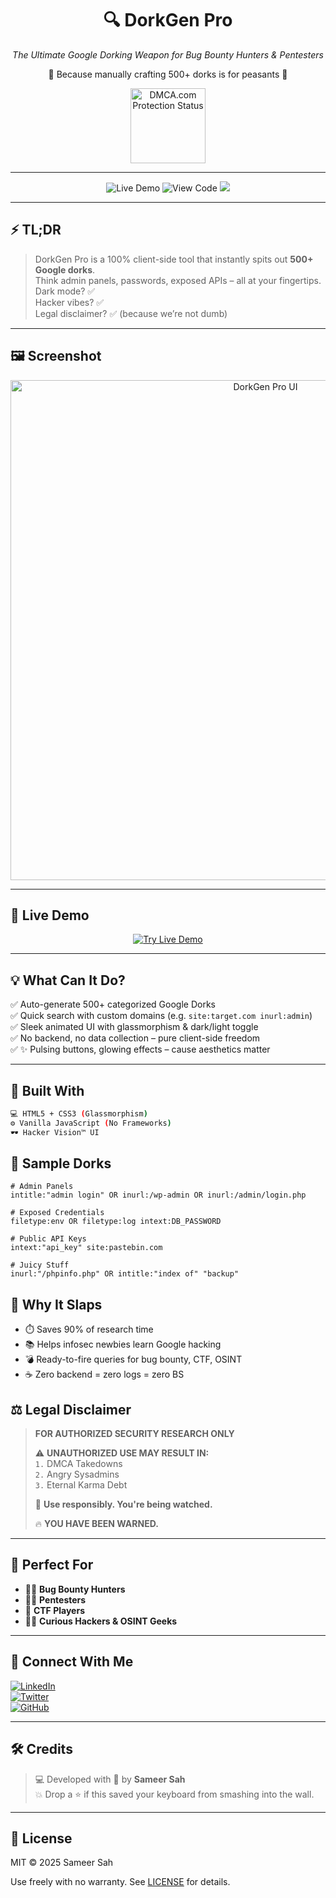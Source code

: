 

<h1 align="center">🔍 DorkGen Pro</h1>
   
<p align="center"><i>The Ultimate Google Dorking Weapon for Bug Bounty Hunters & Pentesters</i></p>
<p align="center">🚫 Because manually crafting 500+ dorks is for peasants 🚫</p>

<p align="center"> <a href="https://www.dmca.com/r/g7x19d3" target="_blank"> <img src="https://images.dmca.com/Badges/dmca_protected_16_120.png" alt="DMCA.com Protection Status" width="120"> </a> </p>

---

<p align="center">
  <img src="https://img.shields.io/badge/TRY_LIVE-DEMO-00ff88?style=for-the-badge&logo=googlechrome" alt="Live Demo">
  <img src="https://img.shields.io/badge/VIEW_CODE-GitHub-black?style=for-the-badge&logo=github" alt="View Code">
  <img src="https://img.shields.io/badge/CLIENT_SIDE-100%25--ONLY-informational?style=for-the-badge">
</p>

---

## ⚡ TL;DR

> DorkGen Pro is a 100% client-side tool that instantly spits out **500+ Google dorks**.  
> Think admin panels, passwords, exposed APIs – all at your fingertips.  
> Dark mode? ✅  
> Hacker vibes? ✅  
> Legal disclaimer? ✅ (because we’re not dumb)

---

## 🖼️ Screenshot

<p align="center">
  <img src="https://i.imgur.com/wd9MmG0.png" alt="DorkGen Pro UI" width="800"/>
</p>

---

## 🚀 Live Demo

<p align="center">
  <a href="https://dorkgenpro.vercel.app/" target="_blank">
    <img src="https://img.shields.io/badge/TRY_LIVE-DEMO-00ff88?style=for-the-badge&logo=googlechrome" alt="Try Live Demo">
  </a>
</p>

---
## 💡 What Can It Do?

✅ Auto-generate 500+ categorized Google Dorks  
✅ Quick search with custom domains (e.g. `site:target.com inurl:admin`)  
✅ Sleek animated UI with glassmorphism & dark/light toggle  
✅ No backend, no data collection – pure client-side freedom  
✅ ✨ Pulsing buttons, glowing effects – cause aesthetics matter

---

## 🧠 Built With

```bash
💻 HTML5 + CSS3 (Glassmorphism)
⚙️ Vanilla JavaScript (No Frameworks)
🕶️ Hacker Vision™ UI
```

## 🧨 Sample Dorks
```
# Admin Panels
intitle:"admin login" OR inurl:/wp-admin OR inurl:/admin/login.php

# Exposed Credentials
filetype:env OR filetype:log intext:DB_PASSWORD

# Public API Keys
intext:"api_key" site:pastebin.com

# Juicy Stuff
inurl:"/phpinfo.php" OR intitle:"index of" "backup"
```

## 🚀 Why It Slaps
- ⏱️ Saves 90% of research time
- 📚 Helps infosec newbies learn Google hacking
- 💣 Ready-to-fire queries for bug bounty, CTF, OSINT
- ☕ Zero backend = zero logs = zero BS

## ⚖️ Legal Disclaimer

> **FOR AUTHORIZED SECURITY RESEARCH ONLY**  
>  
> ⚠️ **UNAUTHORIZED USE MAY RESULT IN:**  
> `1.` DMCA Takedowns  
> `2.` Angry Sysadmins  
> `3.` Eternal Karma Debt  
>  
> 🧠 **Use responsibly. You're being watched.**  
>  
> 🔥 **YOU HAVE BEEN WARNED.**

---

## 🎯 Perfect For

- 🧑‍💻 **Bug Bounty Hunters**
- 👨‍🚀 **Pentesters**
- 🧠 **CTF Players**
- 🧙‍♂️ **Curious Hackers & OSINT Geeks**

---

## 🔗 Connect With Me

[![LinkedIn](https://img.shields.io/badge/Connect-LinkedIn-blue?style=flat-square&logo=linkedin)](https://linkedin.com/in/isameersah)  
[![Twitter](https://img.shields.io/badge/Follow-Twitter-black?style=flat-square&logo=twitter)](https://twitter.com/i_sam33r)  
[![GitHub](https://img.shields.io/badge/Code-GitHub-lightgray?style=flat-square&logo=github)](https://github.com/isameersah)

---

## 🛠️ Credits

> 💻 Developed with 🖤 by **Sameer Sah**  
> 💥 Drop a ⭐ if this saved your keyboard from smashing into the wall.

---

## 📄 License

MIT © 2025 Sameer Sah

Use freely with no warranty. See [LICENSE](./LICENSE) for details.

